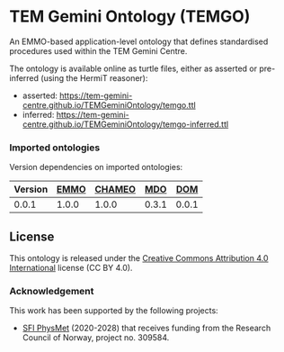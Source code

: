 # TEM Gemini Ontology (TEMGO)
An EMMO-based application-level ontology that defines standardised procedures used within the TEM Gemini Centre.

The ontology is available online as turtle files, either as asserted or pre-inferred (using the HermiT reasoner):
- asserted: https://tem-gemini-centre.github.io/TEMGeminiOntology/temgo.ttl
- inferred: https://tem-gemini-centre.github.io/TEMGeminiOntology/temgo-inferred.ttl


### Imported ontologies
Version dependencies on imported ontologies:

| Version | [EMMO] | [CHAMEO] | [MDO] | [DOM] |
|---------|--------|----------|-------|-------|
| 0.0.1   | 1.0.0  | 1.0.0    | 0.3.1 | 0.0.1 |


## License
This ontology is released under the [Creative Commons Attribution 4.0
International](https://creativecommons.org/licenses/by/4.0/legalcode)
license (CC BY 4.0).


### Acknowledgement
This work has been supported by the following projects:
  - [SFI PhysMet](https://www.ntnu.edu/physmet/) (2020-2028) that receives funding from the Research Council of Norway, project no. 309584.


[EMMO]: https://github.com/emmo-repo/EMMO
[CHAMEO]: https://github.com/emmo-repo/domain-characterisation-methodology
[DOM]: https://github.com/emmo-repo/domain-microscopy
[MDO]: https://github.com/emmo-repo/domain-microstructure
